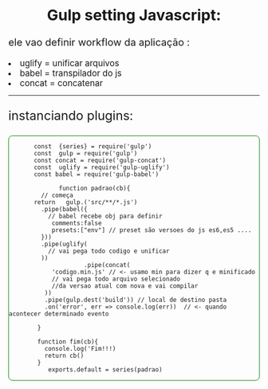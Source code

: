 
<h2 align="center" style="font-size:30px">  Gulp setting  Javascript: </h2>
      
<p style="font-size:20px;"> ele vao definir workflow da aplicação :</p>


<li style="font-size:17px"> uglify = unificar arquivos  </li>
<li style="font-size:17px"> babel = transpilador do js </li>
<li style="font-size:17px"> concat = concatenar</li>

<hr>

<p style="font-size:25px;">instanciando plugins:</p>

<section style="border:1px solid green; border-radius:8px;margin:0;padding:0;">

           const  {series} = require('gulp')
           const  gulp = require('gulp')
           const concat = require('gulp-concat')
           const  uglify = require('gulp-uglify')
           const babel = require('gulp-babel')
           
                  function padrao(cb){
             // começa 
           return   gulp.('src/**/*.js')
             .pipe(babel({
               // babel recebe obj para definir
                comments:false
                presets:["env"] // preset são versoes do js es6,es5 ....
             }))
             .pipe(uglify(
               // vai pega todo codigo e unificar
             ))
                         .pipe(concat(
                'codigo.min.js' // <- usamo min para dizer q e minificado
                // vai pega todo arquivo selecionado
                //da versao atual com nova e vai compilar
              ))
              .pipe(gulp.dest('build')) // local de destino pasta
              .on('error', err => console.log(err))  // <- quando acontecer determinado evento
            
            }

            function fim(cb){
              console.log('Fim!!!)
              return cb()
            }
               exports.default = series(padrao)



</section>
      
